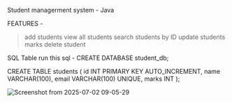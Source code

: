 Student managerment system - Java 

FEATURES  -
>add students
>view all students
>search students by ID
>update students marks
>delete student


SQL Table 
run this sql -
CREATE DATABASE student_db;

CREATE TABLE students (
    id INT PRIMARY KEY AUTO_INCREMENT,
    name VARCHAR(100),
    email VARCHAR(100) UNIQUE,
    marks INT
); 


![Screenshot from 2025-07-02 09-05-29](https://github.com/user-attachments/assets/62c4a4d9-c710-4041-ac9e-b21c1cbb90bc)


